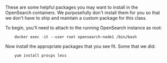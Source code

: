 These are some helpful packages you may want to install in the OpenSearch containers.  We purposefully don't install them for you so that we don't have to ship and maintain a custom package for this class.

To begin, you'll need to attach to the running OpenSearch instance as root:

        docker exec -it --user root opensearch-node1 /bin/bash

 Now install the appropriate packages that you see fit.  Some that we did:
 
        yum install procps less